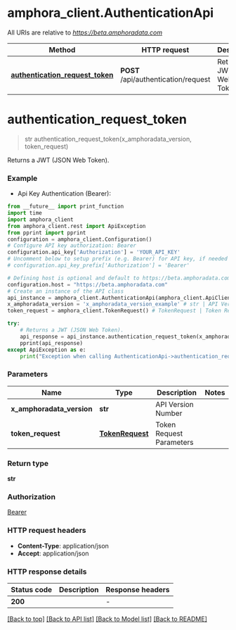 # amphora_client.AuthenticationApi

All URIs are relative to *https://beta.amphoradata.com*

Method | HTTP request | Description
------------- | ------------- | -------------
[**authentication_request_token**](AuthenticationApi.md#authentication_request_token) | **POST** /api/authentication/request | Returns a JWT (JSON Web Token).             


# **authentication_request_token**
> str authentication_request_token(x_amphoradata_version, token_request)

Returns a JWT (JSON Web Token).             

### Example

* Api Key Authentication (Bearer):
```python
from __future__ import print_function
import time
import amphora_client
from amphora_client.rest import ApiException
from pprint import pprint
configuration = amphora_client.Configuration()
# Configure API key authorization: Bearer
configuration.api_key['Authorization'] = 'YOUR_API_KEY'
# Uncomment below to setup prefix (e.g. Bearer) for API key, if needed
# configuration.api_key_prefix['Authorization'] = 'Bearer'

# Defining host is optional and default to https://beta.amphoradata.com
configuration.host = "https://beta.amphoradata.com"
# Create an instance of the API class
api_instance = amphora_client.AuthenticationApi(amphora_client.ApiClient(configuration))
x_amphoradata_version = 'x_amphoradata_version_example' # str | API Version Number
token_request = amphora_client.TokenRequest() # TokenRequest | Token Request Parameters

try:
    # Returns a JWT (JSON Web Token).             
    api_response = api_instance.authentication_request_token(x_amphoradata_version, token_request)
    pprint(api_response)
except ApiException as e:
    print("Exception when calling AuthenticationApi->authentication_request_token: %s\n" % e)
```

### Parameters

Name | Type | Description  | Notes
------------- | ------------- | ------------- | -------------
 **x_amphoradata_version** | **str**| API Version Number | 
 **token_request** | [**TokenRequest**](TokenRequest.md)| Token Request Parameters | 

### Return type

**str**

### Authorization

[Bearer](../README.md#Bearer)

### HTTP request headers

 - **Content-Type**: application/json
 - **Accept**: application/json

### HTTP response details
| Status code | Description | Response headers |
|-------------|-------------|------------------|
**200** |  |  -  |

[[Back to top]](#) [[Back to API list]](../README.md#documentation-for-api-endpoints) [[Back to Model list]](../README.md#documentation-for-models) [[Back to README]](../README.md)

